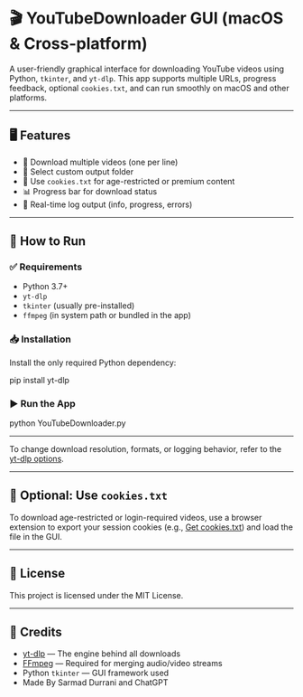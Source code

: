 # 🎬 YouTubeDownloader GUI (macOS & Cross-platform)

A user-friendly graphical interface for downloading YouTube videos using Python, `tkinter`, and `yt-dlp`. This app supports multiple URLs, progress feedback, optional `cookies.txt`, and can run smoothly on macOS and other platforms.

---

## 🖥️ Features

- 🎯 Download multiple videos (one per line)
- 📂 Select custom output folder
- 🍪 Use `cookies.txt` for age-restricted or premium content
- 📊 Progress bar for download status
- 📄 Real-time log output (info, progress, errors)

---

## 🚀 How to Run

### ✅ Requirements

- Python 3.7+
- `yt-dlp`
- `tkinter` (usually pre-installed)
- `ffmpeg` (in system path or bundled in the app)

### 📥 Installation

Install the only required Python dependency:


pip install yt-dlp 


### ▶️ Run the App


python YouTubeDownloader.py


---


To change download resolution, formats, or logging behavior, refer to the [yt-dlp options](https://github.com/yt-dlp/yt-dlp#usage-and-options).

---

## 📂 Optional: Use `cookies.txt`

To download age-restricted or login-required videos, use a browser extension to export your session cookies (e.g., [Get cookies.txt](https://chrome.google.com/webstore/detail/get-cookiestxt/lopibhbgjfmmagieklknhmkomaindhoi)) and load the file in the GUI.

---

## 📃 License

This project is licensed under the MIT License.

---

## 🙌 Credits

- [yt-dlp](https://github.com/yt-dlp/yt-dlp) — The engine behind all downloads  
- [FFmpeg](https://ffmpeg.org/) — Required for merging audio/video streams  
- Python `tkinter` — GUI framework used
- Made By Sarmad Durrani and ChatGPT